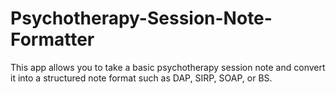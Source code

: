 # Psychotherapy-Session-Note-Formatter
This app allows you to take a basic psychotherapy session note and convert it into a structured note format such as DAP, SIRP, SOAP, or BS.
